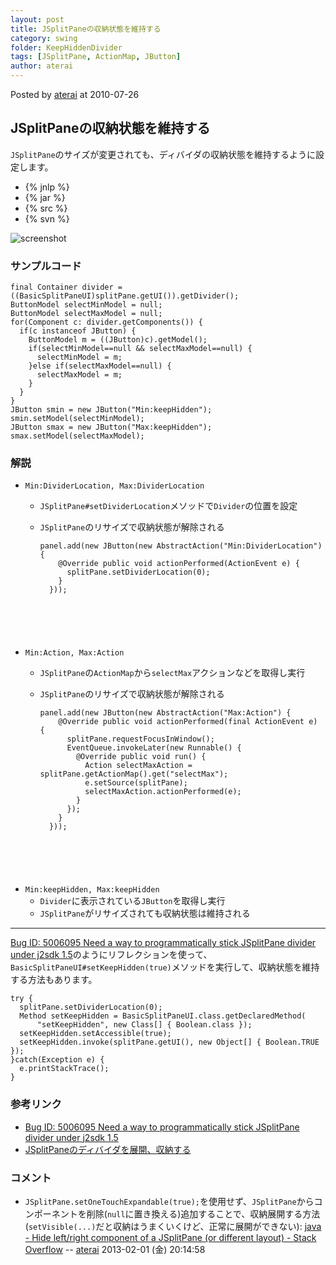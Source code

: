 ```yaml
---
layout: post
title: JSplitPaneの収納状態を維持する
category: swing
folder: KeepHiddenDivider
tags: [JSplitPane, ActionMap, JButton]
author: aterai
---
```


Posted by [aterai](http://terai.xrea.jp/aterai.html) at 2010-07-26

## JSplitPaneの収納状態を維持する
`JSplitPane`のサイズが変更されても、ディバイダの収納状態を維持するように設定します。

- {% jnlp %}
- {% jar %}
- {% src %}
- {% svn %}

<!-- dummy comment line for breaking list -->

![screenshot](https://lh5.googleusercontent.com/_9Z4BYR88imo/TQTOy71x7HI/AAAAAAAAAc8/gLDHiIJS_Yw/s800/KeepHiddenDivider.png)

### サンプルコード
<pre class="prettyprint"><code>final Container divider = ((BasicSplitPaneUI)splitPane.getUI()).getDivider();
ButtonModel selectMinModel = null;
ButtonModel selectMaxModel = null;
for(Component c: divider.getComponents()) {
  if(c instanceof JButton) {
    ButtonModel m = ((JButton)c).getModel();
    if(selectMinModel==null &amp;&amp; selectMaxModel==null) {
      selectMinModel = m;
    }else if(selectMaxModel==null) {
      selectMaxModel = m;
    }
  }
}
JButton smin = new JButton("Min:keepHidden");
smin.setModel(selectMinModel);
JButton smax = new JButton("Max:keepHidden");
smax.setModel(selectMaxModel);
</code></pre>

### 解説
- `Min:DividerLocation, Max:DividerLocation`
    - `JSplitPane#setDividerLocation`メソッドで`Divider`の位置を設定
    - `JSplitPane`のリサイズで収納状態が解除される
        
        <pre class="prettyprint"><code>panel.add(new JButton(new AbstractAction("Min:DividerLocation") {
          @Override public void actionPerformed(ActionEvent e) {
            splitPane.setDividerLocation(0);
          }
        }));
</code></pre>
- `Min:Action, Max:Action`
    - `JSplitPane`の`ActionMap`から`selectMax`アクションなどを取得し実行
    - `JSplitPane`のリサイズで収納状態が解除される
        
        <pre class="prettyprint"><code>panel.add(new JButton(new AbstractAction("Max:Action") {
          @Override public void actionPerformed(final ActionEvent e) {
            splitPane.requestFocusInWindow();
            EventQueue.invokeLater(new Runnable() {
              @Override public void run() {
                Action selectMaxAction = splitPane.getActionMap().get("selectMax");
                e.setSource(splitPane);
                selectMaxAction.actionPerformed(e);
              }
            });
          }
        }));
</code></pre>
- `Min:keepHidden, Max:keepHidden`
    - `Divider`に表示されている`JButton`を取得し実行
    - `JSplitPane`がリサイズされても収納状態は維持される

<!-- dummy comment line for breaking list -->

- - - -
[Bug ID: 5006095 Need a way to programmatically stick JSplitPane divider under j2sdk 1.5](http://bugs.sun.com/bugdatabase/view_bug.do?bug_id=5006095)のようにリフレクションを使って、`BasicSplitPaneUI#setKeepHidden(true)`メソッドを実行して、収納状態を維持する方法もあります。

<pre class="prettyprint"><code>try {
  splitPane.setDividerLocation(0);
  Method setKeepHidden = BasicSplitPaneUI.class.getDeclaredMethod(
      "setKeepHidden", new Class[] { Boolean.class });
  setKeepHidden.setAccessible(true);
  setKeepHidden.invoke(splitPane.getUI(), new Object[] { Boolean.TRUE });
}catch(Exception e) {
  e.printStackTrace();
}
</code></pre>

### 参考リンク
- [Bug ID: 5006095 Need a way to programmatically stick JSplitPane divider under j2sdk 1.5](http://bugs.sun.com/bugdatabase/view_bug.do?bug_id=5006095)
- [JSplitPaneのディバイダを展開、収納する](http://terai.xrea.jp/Swing/OneTouchExpandable.html)

<!-- dummy comment line for breaking list -->

### コメント
- `JSplitPane.setOneTouchExpandable(true);`を使用せず、`JSplitPane`からコンポーネントを削除(`null`に置き換える)追加することで、収納展開する方法(`setVisible(...)`だと収納はうまくいくけど、正常に展開ができない):  [java - Hide left/right component of a JSplitPane (or different layout) - Stack Overflow](http://stackoverflow.com/questions/14644362/hide-left-right-component-of-a-jsplitpane-or-different-layout) -- [aterai](http://terai.xrea.jp/aterai.html) 2013-02-01 (金) 20:14:58

<!-- dummy comment line for breaking list -->

